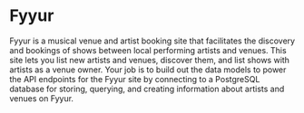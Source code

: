 # Fyyur
Fyyur is a musical venue and artist booking site that facilitates the discovery and bookings of shows between local performing artists and venues. This site lets you list new artists and venues, discover them, and list shows with artists as a venue owner.  Your job is to build out the data models to power the API endpoints for the Fyyur site by connecting to a PostgreSQL database for storing, querying, and creating information about artists and venues on Fyyur.
